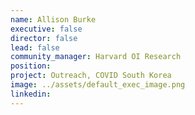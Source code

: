 ```yaml
---
name: Allison Burke
executive: false
director: false
lead: false
community_manager: Harvard OI Research
position:
project: Outreach, COVID South Korea
image: ../assets/default_exec_image.png
linkedin: 
---
```

